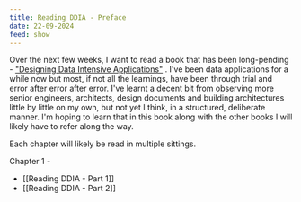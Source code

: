 ```yaml
---
title: Reading DDIA - Preface
date: 22-09-2024
feed: show
---
```

Over the next few weeks, I want to read a book that has been long-pending - ["Designing Data Intensive Applications"](https://www.amazon.in/Designing-Data-Intensive-Applications-Reliable-Maintainable/dp/9352135245) . I've been data applications for a while now but most, if not all the learnings, have been through trial and error after error after error. I've learnt a decent bit from observing more senior engineers, architects, design documents and building architectures little by little on my own, but not yet I think, in a structured, deliberate manner. I'm hoping to learn that in this book along with the other books I will likely have to refer along the way. 

Each chapter will likely be read in multiple sittings. 

Chapter 1 - 
- [[Reading DDIA - Part 1]]
- [[Reading DDIA - Part 2]]